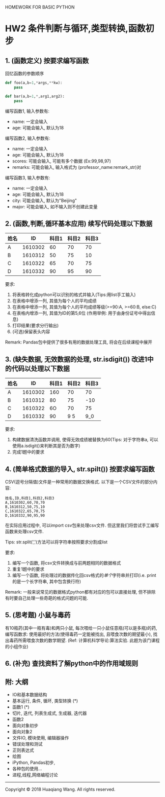 HOMEWORK FOR BASIC PYTHON
# HW2 条件判断与循环,类型转换,函数初步

## 1. (函数定义) 按要求编写函数

回忆函数的参数顺序

```python
def foo(a,b=1,*args,**kw):
    pass

def bar(a,b=1,*,arg1,arg2):
    pass
```

编写函数1, 输入参数有:

* name: 一定会输入
* age: 可能会输入, 默认为18

编写函数2, 输入参数有:

* name: 一定会输入
* age: 可能会输入, 默认为18
* scores: 可能会输入, 可能有多个数据 (Ex:99,98,97)
* remarks: 可能会输入, 输入格式为 (professor_name:remark_str)对

编写函数3, 输入参数有:

* name: 一定会输入
* age: 可能会输入, 默认为18
* city: 可能会输入, 默认为"Beijing"
* major: 可能会输入, 如不输入则不创建此变量

## 2. (函数,判断,循环基本应用) 续写代码处理以下数据

姓名|ID|科目1|科目2|科目3
-|-|-|-|-
A|1610302|60|70|70
B|1610312|50|75|10
C|1610322|65|70|75
D|1610332|90|95|90

要求: 

1. 将表格转化成python可以识别的格式并输入(Tips:用list手工输入)
1. 在表格中增添一列, 其值为每个人的平均成绩
1. 在表格中增添一列, 其值为每个人的平均成绩等级(>=90:A, >=60:B, else:C)
1. 在表格内增添一列, 其值为ID的第5,6位 (作用举例: 用于由身份证号中得出信息)
1. 打印结果(要求分行输出)
1. (可选)保留表头内容

Remark: Pandas包中提供了很多有用的数据处理工具, 将会在后续课程中展开

## 3. (缺失数据, 无效数据的处理, str.isdigit()) 改进1中的代码以处理以下数据

姓名|ID|科目1|科目2|科目3
-|-|-|-|-
A|1610302|160|70|70
B|1610312|80|75|-10
C|1610322|6O|70|75
D|1610332|90|9 5|9_0

要求:

1. 构建数据清洗函数并调用, 使得无效成绩被替换为60(Tips: 对于字符串a, 可以使用a.isdigit()来判断其是否为数字)
1. 完成1题中的要求

## 4. (简单格式数据的导入, str.spilt()) 按要求编写函数

CSV(逗号分隔值)文件是一种常用的数据交换格式. 以下是一个CSV文件的部分内容:

```
姓名,ID,科目1,科目2,科目3
A,1610302,60,70,70
B,1610312,50,75,10
C,1610322,65,70,75
D,1610332,90,95,90
```

在实际应用过程中, 可以import csv包来处理csv文件. 但这里我们将尝试手工编写函数来处理csv文件.

Tips: str.split(',')方法可以将字符串按照要求分割成list

要求:

1. 编写一个函数, 将csv文件转换成与前两题相同的数据格式
1. 重复1题中的要求
1. 编写一个函数, 将处理过的数据传化回csv格式的*单个*字符串并打印(i.e. print的是一个长字符串, 其中包含换行符)

Remark: 一般来说常见的数据格式python都有对应的包可以直接处理, 但不排除有时要自己处理一些奇葩的格式问题的可能.


## 5. (思考题) 小鼠与毒药

有10瓶药(其中一瓶有毒)和两只小鼠, 每次喂给一只小鼠任意瓶(可以是多瓶)的药, 编写函数求: 使用最好的方法(使得毒药一定能被找出, 且喂食次数的期望最小), 找出毒药所需喂食次数的数学期望. (Ref: 计算机科学导论:算法实验. 此题为该门课程的小组作业)

## 6. (补充) 查找资料了解python中的作用域规则

## 附: 大纲

* IO和基本数据结构
* 基本运行, 条件, 循环, 类型转换 (*)
* 函数1 (*)
* 切片, 迭代, 列表生成式, 生成器, 迭代器
* 函数2
* 面向对象初步
* 面向对象2
* 文件IO, 模块使用, 编辑器操作
* 错误处理和测试
* 正则表达式
* 绘图
* iPython, Pandas初步, 
* 各种包的使用...
* 进程,线程,网络编程讨论

***
Copyright © 2018 Huaqiang Wang. All rights reserved. 